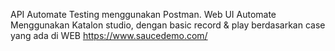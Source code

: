 API Automate Testing menggunakan Postman. Web UI Automate Menggunakan Katalon studio, dengan basic record & play berdasarkan case yang ada di WEB https://www.saucedemo.com/
